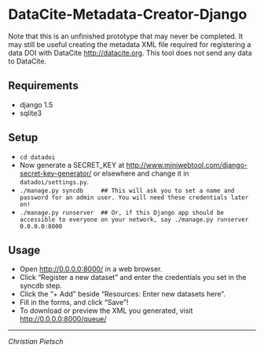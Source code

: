 DataCite-Metadata-Creator-Django
================================

Note that this is an unfinished prototype that may never be completed.
It may still be useful creating the metadata XML file required for registering a data DOI with DataCite <http://datacite.org>.
This tool does not send any data to DataCite.


Requirements
------------

- django 1.5
- sqlite3


Setup
-----

- `cd datadoi`
- Now generate a SECRET_KEY at http://www.miniwebtool.com/django-secret-key-generator/ or elsewhere and change it in `datadoi/settings.py`.
- `./manage.py syncdb     ## This will ask you to set a name and password for an admin user. You will need these credentials later on!`
- `./manage.py runserver  ## Or, if this Django app should be accessible to everyone on your network, say ./manage.py runserver 0.0.0.0:8000`


Usage
-----

- Open http://0.0.0.0:8000/ in a web browser.
- Click “Register a new dataset” and enter the credentials you set in the syncdb step.
- Click the “+ Add” beside “Resources: Enter new datasets here”.
- Fill in the forms, and click “Save”!
- To download or preview the XML you generated, visit http://0.0.0.0:8000/queue/


* * * * *
*Christian Pietsch*
